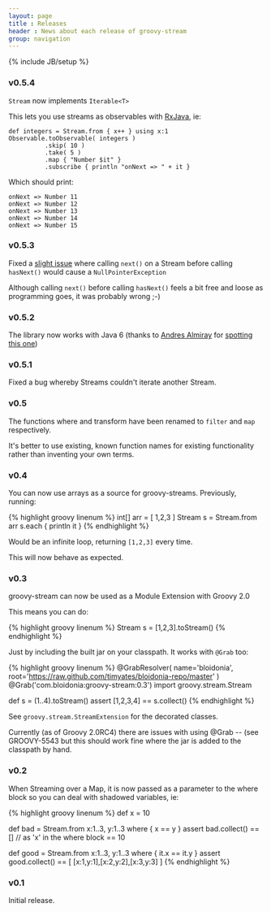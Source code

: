 ```yaml
---
layout: page
title : Releases
header : News about each release of groovy-stream
group: navigation
---
```

{% include JB/setup %}

### v0.5.4

`Stream` now implements `Iterable<T>`

This lets you use streams as observables with [RxJava](https://github.com/Netflix/RxJava), ie:

    def integers = Stream.from { x++ } using x:1
    Observable.toObservable( integers )
              .skip( 10 )
              .take( 5 )
              .map { "Number $it" }
              .subscribe { println "onNext => " + it }

Which should print:

    onNext => Number 11
    onNext => Number 12
    onNext => Number 13
    onNext => Number 14
    onNext => Number 15
          
### v0.5.3

Fixed a [slight issue](https://github.com/timyates/groovy-stream/issues/11) where calling `next()` on a Stream before calling `hasNext()` would cause a `NullPointerException`

Although calling `next()` before calling `hasNext()` feels a bit free and loose as programming goes, it was probably wrong ;-)

### v0.5.2

The library now works with Java 6 (thanks to [Andres Almiray](https://twitter.com/aalmiray) for [spotting this one](https://github.com/timyates/groovy-stream/issues/8))


### v0.5.1

Fixed a bug whereby Streams couldn't iterate another Stream.

### v0.5

The functions where and transform have been renamed to `filter` and `map` respectively.

It's better to use existing, known function names for existing functionality rather than inventing your own terms.

### v0.4

You can now use arrays as a source for groovy-streams. Previously, running:

{% highlight groovy linenum %}
int[] arr = [ 1,2,3 ]
Stream s = Stream.from arr
s.each { println it }
{% endhighlight %}

Would be an infinite loop, returning `[1,2,3]` every time.

This will now behave as expected.

### v0.3

groovy-stream can now be used as a Module Extension with Groovy 2.0

This means you can do:

{% highlight groovy linenum %}
Stream s = [1,2,3].toStream()
{% endhighlight %}

Just by including the built jar on your classpath. It works with `@Grab` too:

{% highlight groovy linenum %}
@GrabResolver( name='bloidonia', root='https://raw.github.com/timyates/bloidonia-repo/master' )
@Grab('com.bloidonia:groovy-stream:0.3')
import groovy.stream.Stream 

def s = (1..4).toStream()
assert [1,2,3,4] == s.collect()
{% endhighlight %}

See `groovy.stream.StreamExtension` for the decorated classes.

Currently (as of Groovy 2.0RC4) there are issues with using @Grab -- (see GROOVY-5543 but this should work fine where the jar is added to the classpath by hand.

### v0.2

When Streaming over a Map, it is now passed as a parameter to the where block so you can deal with shadowed variables, ie:

{% highlight groovy linenum %}
def x = 10

def bad = Stream.from x:1..3, y:1..3 where { x == y }
assert bad.collect() == [] // as 'x' in the where block == 10

def good = Stream.from x:1..3, y:1..3 where { it.x == it.y }
assert good.collect() == [ [x:1,y:1],[x:2,y:2],[x:3,y:3] ]
{% endhighlight %}

### v0.1

Initial release.
